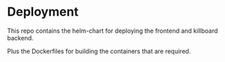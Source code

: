 # Deployment

This repo contains the helm-chart for deploying the frontend and killboard backend.

Plus the Dockerfiles for building the containers that are required.
